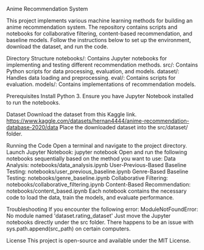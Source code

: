 Anime Recommendation System

This project implements various machine learning methods for building an anime recommendation
system. The repository contains scripts and notebooks for collaborative filtering, content-based
recommendation, and baseline models. Follow the instructions below to set up the environment,
download the dataset, and run the code.

Directory Structure
    notebooks/: Contains Jupyter notebooks for implementing and testing different recommendation
    methods.
    src/: Contains Python scripts for data processing, evaluation, and models.
    dataset/: Handles data loading and preprocessing.
    eval/: Contains scripts for evaluation.
    models/: Contains implementations of recommendation models.

Prerequisites
    Install Python 3.
    Ensure you have Jupyter Notebook installed to run the notebooks.

Dataset
    Download the dataset from this Kaggle link.
    https://www.kaggle.com/datasets/hernan4444/anime-recommendation-database-2020/data
    Place the downloaded dataset into the src/dataset/ folder.

Running the Code
    Open a terminal and navigate to the project directory.
    Launch Jupyter Notebook:
        jupyter notebook
    Open and run the following notebooks sequentially based on the method you want to use:
        Data Analysis: notebooks/data_analysis.ipynb
        User-Previous-Based Baseline Testing: notebooks/user_previous_baseline.ipynb
        Genre-Based Baseline Testing: notebooks/genre_baseline.ipynb
        Collaborative Filtering: notebooks/collaborative_filtering.ipynb
        Content-Based Recommendation: notebooks/content_based.ipynb
    Each notebook contains the necessary code to load the data, train the models, and evaluate
    performance.

Troubleshooting
    If you encounter the following error: ModuleNotFoundError:
        No module named 'dataset.rating_dataset'
    Just move the Jupyter notebooks directly under the src folder. There happens to be an issue
    with sys.path.append(src_path) on certain computers.


License
    This project is open-source and available under the MIT License.